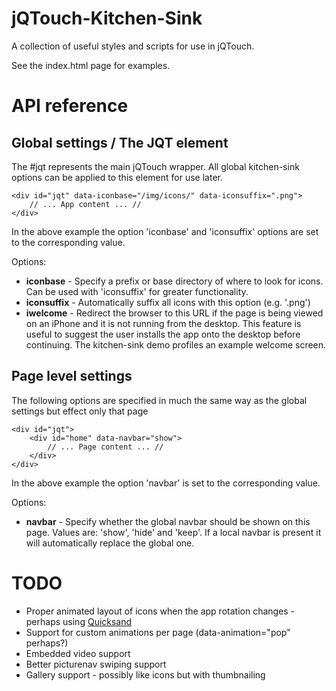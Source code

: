 jQTouch-Kitchen-Sink
====================
A collection of useful styles and scripts for use in jQTouch.

See the index.html page for examples.


API reference
=============

Global settings / The JQT element
---------------------------------
The #jqt represents the main jQTouch wrapper. All global kitchen-sink options can be applied to this element for use later.

	<div id="jqt" data-iconbase="/img/icons/" data-iconsuffix=".png">
		// ... App content ... //
	</div>

In the above example the option 'iconbase' and 'iconsuffix' options are set to the corresponding value.

Options:
* __iconbase__ - Specify a prefix or base directory of where to look for icons. Can be used with 'iconsuffix' for greater functionality.
* __iconsuffix__ - Automatically suffix all icons with this option (e.g. '.png')
* __iwelcome__ - Redirect the browser to this URL if the page is being viewed on an iPhone and it is not running from the desktop. This feature is useful to suggest the user installs the app onto the desktop before continuing. The kitchen-sink demo profiles an example welcome screen.


Page level settings
-------------------
The following options are specified in much the same way as the global settings but effect only that page

	<div id="jqt">
		<div id="home" data-navbar="show">
			// ... Page content ... //
		</div>
	</div>

In the above example the option 'navbar' is set to the corresponding value.

Options:
* __navbar__ - Specify whether the global navbar should be shown on this page. Values are: 'show', 'hide' and 'keep'. If a local navbar is present it will automatically replace the global one.


TODO
====
* Proper animated layout of icons when the app rotation changes - perhaps using [Quicksand](http://razorjack.net/quicksand/)
* Support for custom animations per page (data-animation="pop" perhaps?)
* Embedded video support
* Better picturenav swiping support
* Gallery support - possibly like icons but with thumbnailing
